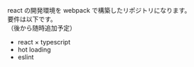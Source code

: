 react の開発環境を webpack で構築したリポジトリになります。  
要件は以下です。  
（後から随時追加予定）

- react × typescript
- hot loading
- eslint
